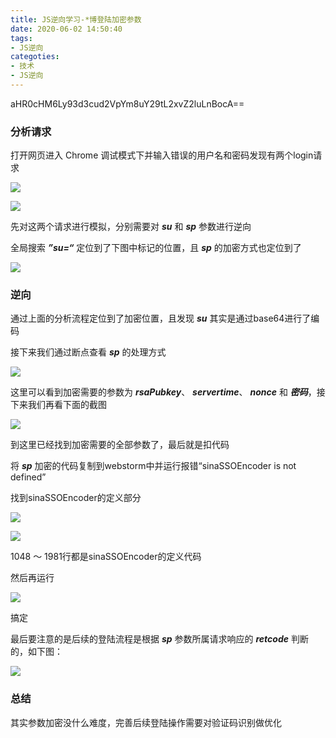 ```yaml
---
title: JS逆向学习-*博登陆加密参数
date: 2020-06-02 14:50:40
tags:
- JS逆向
categoties:
- 技术
- JS逆向
---
```


aHR0cHM6Ly93d3cud2VpYm8uY29tL2xvZ2luLnBocA==



### 分析请求

打开网页进入 Chrome 调试模式下并输入错误的用户名和密码发现有两个login请求

![](WX20200602-150346.png)

![](WX20200602-150642.png)

先对这两个请求进行模拟，分别需要对 ***su*** 和 ***sp*** 参数进行逆向

全局搜索 ***”su=“*** 定位到了下图中标记的位置，且 ***sp*** 的加密方式也定位到了

![](WX20200602-151611.png)

### 逆向

通过上面的分析流程定位到了加密位置，且发现 ***su*** 其实是通过base64进行了编码

接下来我们通过断点查看 ***sp*** 的处理方式

![](WX20200602-152501.png)

这里可以看到加密需要的参数为 ***rsaPubkey***、 ***servertime***、 ***nonce*** 和 ***密码***，接下来我们再看下面的截图

![](WX20200602-152949.png)

到这里已经找到加密需要的全部参数了，最后就是扣代码

将 ***sp*** 加密的代码复制到webstorm中并运行报错“sinaSSOEncoder is not defined”

找到sinaSSOEncoder的定义部分

![](WX20200602-155623.png)

![](WX20200602-155709.png)

1048 ～ 1981行都是sinaSSOEncoder的定义代码

然后再运行

![](WX20200602-155858@2x.png)

搞定

最后要注意的是后续的登陆流程是根据 ***sp*** 参数所属请求响应的 ***retcode*** 判断的，如下图：

![](WX20200602-160244.png)

### 总结

其实参数加密没什么难度，完善后续登陆操作需要对验证码识别做优化